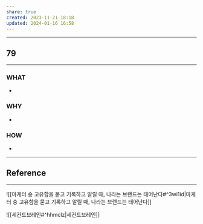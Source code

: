 ```yaml
---
share: true
created: 2023-11-21 18:18
updated: 2024-01-16 16:58
---
```


---
## 79
---
### WHAT
- 
### WHY
- 
### HOW
- 
---

## Reference
---
![[마케터 숭  고유함을 묻고 기록하고 알릴 때, 나라는 브랜드는 태어난다#^3wi1id|마케터 숭  고유함을 묻고 기록하고 알릴 때, 나라는 브랜드는 태어난다]]

![[세컨드브레인#^hhmclz|세컨드브레인]]
